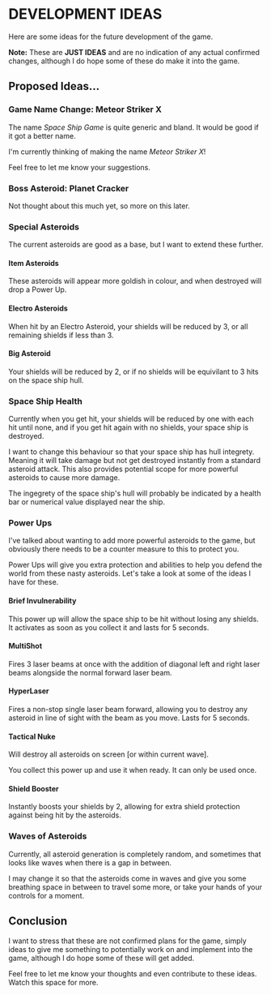 # DEVELOPMENT IDEAS

Here are some ideas for the future development of the game.

**Note:** These are **JUST IDEAS** and are no indication of any actual confirmed changes, although I do hope some of these do make it into the game.

## Proposed Ideas...

### Game Name Change: Meteor Striker X

The name *Space Ship Game* is quite generic and bland. It would be good if it got a better name.

I'm currently thinking of making the name *Meteor Striker X*!

Feel free to let me know your suggestions.

### Boss Asteroid: Planet Cracker

Not thought about this much yet, so more on this later.

### Special Asteroids

The current asteroids are good as a base, but I want to extend these further.

#### Item Asteroids

These asteroids will appear more goldish in colour, and when destroyed will drop a Power Up.

#### Electro Asteroids

When hit by an Electro Asteroid, your shields will be reduced by 3, or all remaining shields if less than 3.

#### Big Asteroid

Your shields will be reduced by 2, or if no shields will be equivilant to 3 hits on the space ship hull.

### Space Ship Health

Currently when you get hit, your shields will be reduced by one with each hit until none, and if you get hit again with no shields, your space ship is destroyed.

I want to change this behaviour so that your space ship has hull integrety. Meaning it will take damage but not get destroyed instantly from a standard asteroid attack. This also provides potential scope for more powerful asteroids to cause more damage.

The ingegrety of the space ship's hull will probably be indicated by a health bar or numerical value displayed near the ship.

### Power Ups

I've talked about wanting to add more powerful asteroids to the game, but obviously there needs to be a counter measure to this to protect you.

Power Ups will give you extra protection and abilities to help you defend the world from these nasty asteroids. Let's take a look at some of the ideas I have for these.

#### Brief Invulnerability

This power up will allow the space ship to be hit without losing any shields. It activates as soon as you collect it and lasts for 5 seconds.

#### MultiShot

Fires 3 laser beams at once with the addition of diagonal left and right laser beams alongside the normal forward laser beam.

#### HyperLaser

Fires a non-stop single laser beam forward, allowing you to destroy any asteroid in line of sight with the beam as you move. Lasts for 5 seconds.

#### Tactical Nuke

Will destroy all asteroids on screen [or within current wave].

You collect this power up and use it when ready. It can only be used once.

#### Shield Booster

Instantly boosts your shields by 2, allowing for extra shield protection against being hit by the asteroids.

### Waves of Asteroids

Currently, all asteroid generation is completely random, and sometimes that looks like waves when there is a gap in between.

I may change it so that the asteroids come in waves and give you some breathing space in between to travel some more, or take your hands of your controls for a moment.

## Conclusion

I want to stress that these are not confirmed plans for the game, simply ideas to give me something to potentially work on and implement into the game, although I do hope some of these will get added.

Feel free to let me know your thoughts and even contribute to these ideas. Watch this space for more.